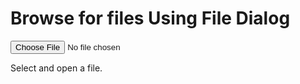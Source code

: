 Browse for files Using File Dialog
===

<input type="file" id="inpFile" size="50" onchange="getFile();" >


Select and open a file.


<!--
2014-11-23 ~ Theo Armour ~ CC license
-->